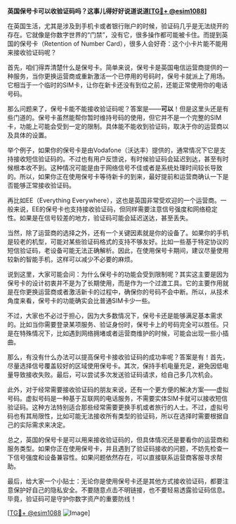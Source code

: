 **英国保号卡可以收验证码吗？这事儿得好好说道说道[[TG💪+ @esim1088](https://t.me/s/esim1088)]**

在英国生活，尤其是涉及到手机卡或者银行账户的时候，验证码几乎是无法绕开的存在。它就像是你数字世界的“门禁”，没有它，很多操作都可能被卡住。而提到英国的保号卡（Retention of Number Card），很多人会好奇：这个小卡片能不能用来接收验证码呢？

首先，咱们得弄清楚什么是保号卡。简单来说，保号卡是英国电信运营商提供的一种服务，当你更换运营商或重新激活一个已停用的号码时，保号卡就派上了用场。它相当于一个临时的SIM卡，让你在新卡还没有到位之前，还能正常使用你的电话号码。

那么问题来了，保号卡能不能接收验证码呢？答案是——**可以**！但是这里头还是有些门道的。保号卡虽然能帮你暂时维持号码的使用，但它并不是一个完整的SIM卡，功能上可能会受到一定的限制。具体能不能收到验证码，取决于你的运营商以及具体的设置。

举个例子，如果你的保号卡是由Vodafone（沃达丰）提供的，通常情况下它是支持接收短信验证码的。不过也有用户反馈说，有时候验证码会延迟到达，甚至有时候根本收不到。这种情况可能是由于网络信号不佳或者是系统处理时间较长导致的。所以，如果你正在使用保号卡等待新卡的到来，最好提前和运营商确认一下是否能够正常接收验证码。

再比如EE（Everything Everywhere），这也是英国非常受欢迎的一个运营商。一般来说，EE的保号卡也支持接收验证码，但同样需要注意信号强度和网络稳定性。如果是在信号较差的地方，验证码可能会延迟送达，甚至丢失。

当然，除了运营商的选择之外，还有一个关键因素就是你的设备了。如果你的手机是较老的机型，可能对某些验证码格式的支持不够友好。比如一些基于特定协议的短信验证码，老设备可能无法正确解析。因此，在使用保号卡期间，建议尽量使用较新的智能手机，这样可以减少不必要的麻烦。

说到这里，大家可能会问：为什么保号卡的功能会受到限制呢？其实这主要是因为保号卡的设计初衷并不是为了长期使用，而是作为一个过渡工具。它的主要作用就是在你更换运营商或者激活新卡的过程中，确保你的号码不会中断。所以，从技术角度来看，保号卡的功能确实会比普通SIM卡少一些。

不过，大家也不必过于担心，因为大多数情况下，保号卡还是能够满足基本需求的。比如当你需要登录某项服务、验证身份时，保号卡上的号码完全可以胜任。只是在特殊情况下，比如遇到网络拥堵或者运营商维护的时候，可能会出现一些小插曲。

那么，有没有什么办法可以提高保号卡接收验证码的成功率呢？答案是有！首先，尽量选择信号覆盖较好的区域使用保号卡。其次，保持手机电量充足，避免因低电量导致接收失败。最后，可以尝试多次发送验证码请求，给自己多几次机会。

此外，对于经常需要接收验证码的朋友来说，还有一个更方便的解决方案——虚拟号码。虚拟号码是一种基于互联网的电话服务，不需要实体SIM卡就可以接收短信验证码。这种方法特别适合那些经常需要更换手机或者旅行的人士。不过，虚拟号码也有其局限性，比如可能无法接收所有类型的验证码，所以在选择时需要根据自己的实际需求来决定。

总之，英国的保号卡是可以用来接收验证码的，但具体情况还是要看你的运营商和服务类型。如果你正在使用保号卡，并且遇到了验证码接收的问题，不妨先检查一下信号强度和设备兼容性。如果问题依然存在，可以直接联系运营商客服寻求帮助。

最后，给大家一个小贴士：无论你是使用保号卡还是其他方式接收验证码，都要注意保护好自己的隐私安全。不要随意点击不明链接，也不要轻易透露验证码信息。毕竟，验证码可是守护你数字资产的重要防线！

[[TG💪+ @esim1088](https://t.me/s/esim1088) ![Image](https://i.postimg.cc/4NQfJmqS/Snipaste-2025-05-13-00-14-12.png)]